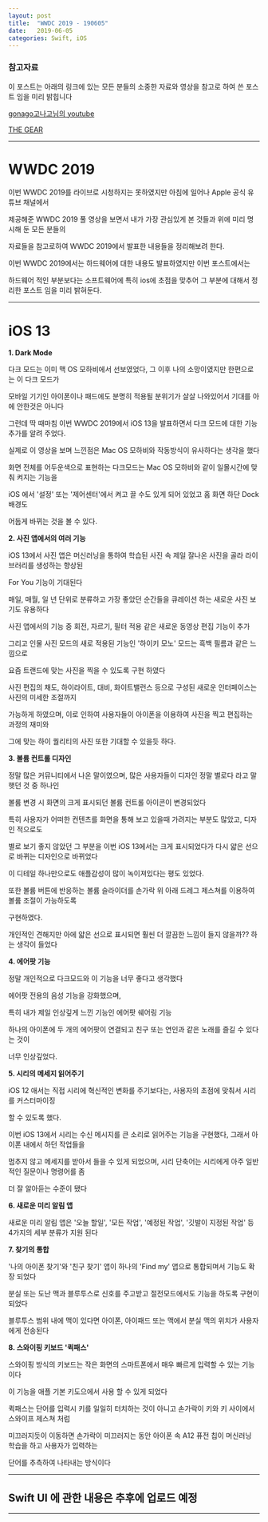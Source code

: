 ```yaml
---
layout: post
title:  "WWDC 2019 - 190605"
date:   2019-06-05
categories: Swift, iOS
---
```


### 참고자료

이 포스트는 아래의 링크에 있는 모든 분들의 소중한 자료와 영상을 참고로 하여 쓴 포스트 임을 미리 밝힙니다

[gonago고나고님의 youtube](https://www.youtube.com/watch?v=OnchCMijGBQ&t=217s)

[THE GEAR](http://thegear.net/17149)

---

# WWDC 2019

이번 WWDC 2019를 라이브로 시청하지는 못하였지만 아침에 일어나 Apple 공식 유튜브 채널에서

제공해준 WWDC 2019 풀 영상을 보면서 내가 가장 관심있게 본 것들과 위에 미리 명시해 둔 모든 분들의

자료들을 참고로하여 WWDC 2019에서 발표한 내용들을 정리해보려 한다.

이번 WWDC 2019에서는 하드웨어에 대한 내용도 발표하였지만 이번 포스트에서는

하드웨어 적인 부분보다는 소프트웨어에 특히 ios에 초점을 맞추어 그 부분에 대해서 정리한 포스트 임을 미리 밝혀둔다.

---

# iOS 13

**1. Dark Mode**

다크 모드는 이미 맥 OS 모하비에서 선보였었다, 그 이후 나의 소망이였지만 한편으로는 이 다크 모드가

모바일 기기인 아이폰이나 패드에도 분명히 적용될 분위기가 살살 나와있어서 기대를 아에 안한것은 아니다

그런데 딱 때마침 이번 WWDC 2019에서 iOS 13을 발표하면서 다크 모드에 대한 기능 추가를 알려 주었다.

실제로 이 영상을 보며 느낀점은 Mac OS 모하비와 작동방식이 유사하다는 생각을 했다

화면 전체를 어두운색으로 표현하는 다크모드는 Mac OS 모하비와 같이 일몰시간에 맞춰 켜지는 기능을

iOS 에서 '설정' 또는 '제어센터'에서 켜고 끌 수도 있게 되어 있었고 홈 화면 하단 Dock 배경도

어둡게 바뀌는 것을 볼 수 있다.

**2. 사진 앱에서의 여러 기능**

iOS 13에서 사진 앱은 머신러닝을 통하여 학습된 사진 속 제일 잘나온 사진을 골라 라이브러리를 생성하는 향상된 

For You 기능이 기대된다

매일, 매월, 일 년 단위로 분류하고 가장 좋았던 순간들을 큐레이션 하는 새로운 사진 보기도 유용하다

사진 앱에서의 기능 중 회전, 자르기, 필터 적용 같은 새로운 동영상 편집 기능이 추가

그리고 인물 사진 모드의 새로 적용된 기능인 '하이키 모노' 모드는 흑백 필름과 같은 느낌으로

요즘 트랜드에 맞는 사진을 찍을 수 있도록 구현 하였다

사진 편집의 채도, 하이라이트, 대비, 화이트밸런스 등으로 구성된 새로운 인터페이스는 사진의 미세한 조절까지

가능하게 하였으며, 이로 인하여 사용자들이 아이폰을 이용하여 사진을 찍고 편집하는 과정의 재미와

그에 맞는 하이 퀄리티의 사진 또한 기대할 수 있을듯 하다.

**3. 볼륨 컨트롤 디자인**

정말 많은 커뮤니티에서 나온 말이였으며, 많은 사용자들이 디자인 정말 별로다 라고 말햇던 것 중 하나인

볼륨 변경 시 화면의 크게 표시되던 볼륨 컨트롤 아이콘이 변경되었다

특히 사용자가 어떠한 컨텐츠를 화면을 통해 보고 있을때 가려지는 부분도 많았고, 디자인 적으로도

별로 보기 좋지 않았던 그 부분을 이번 iOS 13에서는 크게 표시되었다가 다시 얇은 선으로 바뀌는 디자인으로 바뀌었다

이 디테일 하나만으로도 애플감성이 많이 녹이져있다는 평도 있었다.

또한 볼륨 버튼에 반응하는 볼륨 슬라이더를 손가락 위 아래 드레그 제스쳐를 이용하여 볼륨 조절이 가능하도록

구현하였다.

개인적인 견해지만 아에 얇은 선으로 표시되면 훨씬 더 깔끔한 느낌이 들지 않을까?? 하는 생각이 들었다

**4. 에어팟 기능**

정말 개인적으로 다크모드와 이 기능을 너무 좋다고 생각했다

에어팟 전용의 음성 기능을 강화했으며, 

특히 내가 제일 인상깊게 느낀 기능인 에어팟 쉐어링 기능

하나의 아이폰에 두 개의 에어팟이 연결되고 친구 또는 연인과 같은 노래를 즐길 수 있다는 것이

너무 인상깊었다.


**5. 시리의 메세지 읽어주기**

iOS 12 애서는 직접 시리에 혁신적인 변화를 주기보다는, 사용자의 초점에 맞춰서 시리를 커스터마이징

할 수 있도록 했다.

이번 iOS 13에서 시리는 수신 메시지를 큰 소리로 읽어주는 기능을 구현했다, 그래서 아이폰 내에서 하던 작업들을

멈추지 않고 메세지를 받아서 들을 수 있게 되었으며, 시리 단축어는 시리에게 아주 일반적인 질문이나 명령어를 좀 

더 잘 알아듣는 수준이 됐다

**6. 새로운 미리 알림 앱**

새로운 미리 알림 앱은 '오늘 할일', '모든 작업', '예정된 작업', '깃발이 지정된 작업' 등 4가지의 세부 분류가 지원 된다

**7. 찾기의 통합**

'나의 아이폰 찾기'와 '친구 찾기' 앱이 하나의 'Find my' 앱으로 통합되며서 기능도 확장 되었다

분실 또는 도난 맥과 블루투스로 신호를 주고받고 절전모드에서도 기능을 하도록 구현이 되었다

블루투스 범위 내에 맥이 있다면 아이폰, 아이패드 또는 맥에서 분실 맥의 위치가 사용자에게 전송된다


**8. 스와이핑 키보드 '퀵패스'**

스와이핑 방식의 키보드는 작은 화면의 스마트폰에서 매우 빠르게 입력할 수 있는 기능이다

이 기능을 애플 기본 키도으에서 사용 할 수 있게 되었다

퀵패스는 단어를 입력시 키를 일일히 터치하는 것이 아니고 손가락이 키와 키 사이에서 스와이프 제스쳐 처럼

미끄러지듯이 이동하면 손가락이 미끄러지는 동안 아이폰 속 A12 퓨전 칩이 머신러닝 학습을 하고 사용자가 입력하는

단어를 추측하여 나타내는 방식이다

---

## Swift UI 에 관한 내용은 추후에 업로드 예정

---
